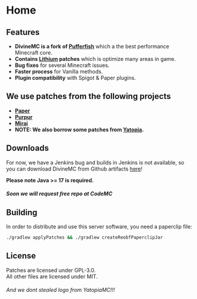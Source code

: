 # Home

## Features

- **DivineMC is a fork of [Pufferfish](https://github.com/pufferfish-gg/Pufferfish)** which a the best performance Minecraft core.
- **Contains [Lithium](https://github.com/CaffeineMC/lithium-fabric) patches** which is optimize many areas in game.
- **Bug fixes** for several Minecraft issues.
- **Faster process** for Vanilla methods.
- **Plugin compatibility** with Spigot & Paper plugins.

## We use patches from the following projects

* **[Paper](https://github.com/PaperMC/Paper)**
* **[Purpur](https://github.com/pl3xgaming/Purpur)**
* **[Mirai](https://github.com/etil2jz/Mirai)**
* **NOTE: We also borrow some patches from [Yatopia](https://github.com/YatopiaMC/Yatopia).**

## Downloads
For now, we have a Jenkins bug and builds in Jenkins is not available, so you can download DivineMC from Github artifacts [here](https://github.com/DivineMC/DivineMC/actions)!

**Please note Java >= 17 is required.**

##### Soon we will request free repo at CodeMC

## Building
In order to distribute and use this server software, you need a paperclip file:

```bash
./gradlew applyPatches && ./gradlew createReobfPaperclipJar
```

## License
Patches are licensed under GPL-3.0.  
All other files are licensed under MIT.

###### And we dont stealed logo from YatopiaMC!!!